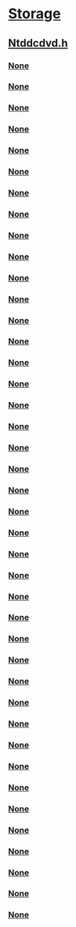 # [Storage](../_storage/index.md)
## [Ntddcdvd.h](index.md)
### [None](../ntddcdvd/ne-ntddcdvd-dvd_key_type.md)
### [None](../ntddcdvd/ne-ntddcdvd-dvd_structure_format.md)
### [None](../ntddcdvd/ni-ntddcdvd-ioctl_aacs_end_session.md)
### [None](../ntddcdvd/ni-ntddcdvd-ioctl_aacs_generate_binding_nonce.md)
### [None](../ntddcdvd/ni-ntddcdvd-ioctl_aacs_get_certificate.md)
### [None](../ntddcdvd/ni-ntddcdvd-ioctl_aacs_get_challenge_key.md)
### [None](../ntddcdvd/ni-ntddcdvd-ioctl_aacs_read_binding_nonce.md)
### [None](../ntddcdvd/ni-ntddcdvd-ioctl_aacs_read_media_id.md)
### [None](../ntddcdvd/ni-ntddcdvd-ioctl_aacs_read_media_key_block.md)
### [None](../ntddcdvd/ni-ntddcdvd-ioctl_aacs_read_media_key_block_size.md)
### [None](../ntddcdvd/ni-ntddcdvd-ioctl_aacs_read_serial_number.md)
### [None](../ntddcdvd/ni-ntddcdvd-ioctl_aacs_read_volume_id.md)
### [None](../ntddcdvd/ni-ntddcdvd-ioctl_aacs_send_certificate.md)
### [None](../ntddcdvd/ni-ntddcdvd-ioctl_aacs_send_challenge_key.md)
### [None](../ntddcdvd/ni-ntddcdvd-ioctl_aacs_start_session.md)
### [None](../ntddcdvd/ni-ntddcdvd-ioctl_dvd_end_session.md)
### [None](../ntddcdvd/ni-ntddcdvd-ioctl_dvd_get_region.md)
### [None](../ntddcdvd/ni-ntddcdvd-ioctl_dvd_read_key.md)
### [None](../ntddcdvd/ni-ntddcdvd-ioctl_dvd_read_structure.md)
### [None](../ntddcdvd/ni-ntddcdvd-ioctl_dvd_send_key.md)
### [None](../ntddcdvd/ni-ntddcdvd-ioctl_dvd_send_key2.md)
### [None](../ntddcdvd/ni-ntddcdvd-ioctl_dvd_start_session.md)
### [None](../ntddcdvd/ni-ntddcdvd-ioctl_storage_set_read_ahead.md)
### [None](../ntddcdvd/ns-ntddcdvd-dvd_read_structure.md)
### [None](../ntddcdvd/ns-ntddcdvd-_aacs_binding_nonce.md)
### [None](../ntddcdvd/ns-ntddcdvd-_aacs_certificate.md)
### [None](../ntddcdvd/ns-ntddcdvd-_aacs_challenge_key.md)
### [None](../ntddcdvd/ns-ntddcdvd-_aacs_media_id.md)
### [None](../ntddcdvd/ns-ntddcdvd-_aacs_read_binding_nonce.md)
### [None](../ntddcdvd/ns-ntddcdvd-_aacs_send_certificate.md)
### [None](../ntddcdvd/ns-ntddcdvd-_aacs_send_challenge_key.md)
### [None](../ntddcdvd/ns-ntddcdvd-_aacs_serial_number.md)
### [None](../ntddcdvd/ns-ntddcdvd-_aacs_volume_id.md)
### [None](../ntddcdvd/ns-ntddcdvd-_dvd_bca_descriptor.md)
### [None](../ntddcdvd/ns-ntddcdvd-_dvd_copyright_descriptor.md)
### [None](../ntddcdvd/ns-ntddcdvd-_dvd_copy_protect_key.md)
### [None](../ntddcdvd/ns-ntddcdvd-_dvd_disk_key_descriptor.md)
### [None](../ntddcdvd/ns-ntddcdvd-_dvd_layer_descriptor.md)
### [None](../ntddcdvd/ns-ntddcdvd-_dvd_manufacturer_descriptor.md)
### [None](../ntddcdvd/ns-ntddcdvd-_dvd_region.md)
### [None](../ntddcdvd/ns-ntddcdvd-_storage_set_read_ahead.md)
